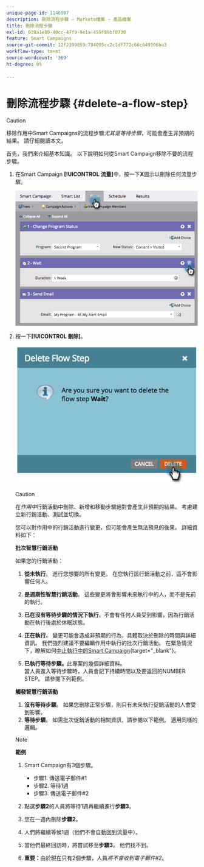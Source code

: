 ```yaml
---
unique-page-id: 1146987
description: 刪除流程步驟 — Marketo檔案 — 產品檔案
title: 刪除流程步驟
exl-id: 039a1e80-48cc-47f9-9e1a-459f89bf0730
feature: Smart Campaigns
source-git-commit: 12f2399859c784095cc2c1df772c66c649106ba3
workflow-type: tm+mt
source-wordcount: '369'
ht-degree: 0%

---
```


# 刪除流程步驟 {#delete-a-flow-step}

>[!CAUTION]
>
>移除作用中Smart Campaigns的流程步驟&#x200B;_尤其是等待步驟_，可能會產生非預期的結果。 請仔細閱讀本文。

首先，我們來介紹基本知識。 以下說明如何從Smart Campaign移除不要的流程步驟。

1. 在Smart Campaign **[!UICONTROL 流量]**&#x200B;中，按一下&#x200B;**X**&#x200B;圖示以刪除任何流量步驟。

   ![](assets/delete-a-flow-step-1.png)

1. 按一下&#x200B;**[!UICONTROL 刪除]**。

   ![](assets/delete-a-flow-step-2.png)

   >[!CAUTION]
   >
   >在&#x200B;_作用中_&#x200B;行銷活動中刪除、新增和移動步驟絕對會產生非預期的結果。 考慮建立新行銷活動、測試並切換。

   您可以對作用中的行銷活動進行變更，但可能會產生無法預見的後果。 詳細資料如下：

   **批次智慧行銷活動**

   如果您的行銷活動：

   1. **從未執行**。 進行您想要的所有變更。 在您執行該行銷活動之前，這不會影響任何人。
   1. **是週期性智慧行銷活動**。 這些變更將會影響未來執行中的人，而不是先前的執行。
   1. **已在沒有等待步驟的情況下執行**。不會有任何人員受到影響，因為行銷活動在執行後處於休眠狀態。
   1. **正在執行**。 變更可能會造成非預期的行為，具體取決於刪除的時間與詳細資訊。 我們強烈建議不要編輯作用中執行的批次行銷活動。 在緊急情況下，瞭解如何[中止執行中的Smart Campaign](/help/marketo/product-docs/core-marketo-concepts/smart-campaigns/using-smart-campaigns/abort-a-smart-campaign.md){target="_blank"}。

   1. **已執行等待步驟。**&#x200B;此專案的幾個詳細資料。\
      當人員進入等待步驟時，人員會記下持續時間以及要返回的NUMBER STEP。 請參閱下列範例。

   **觸發智慧行銷活動**

   1. **沒有等待步驟**。 如果您刪除正常步驟，則只有未來執行促銷活動的人會受到影響。
   1. **等待步驟**。 如需批次促銷活動的相關資訊，請參閱以下範例。 適用同樣的邏輯。

   >[!NOTE]
   >
   >**範例**
   >
   >1. Smart Campaign有3個步驟。
   >    * 步驟1. 傳送電子郵件#1
   >    * 步驟2. 等待1週
   >    * 步驟3. 傳送電子郵件#2
   >
   >1. 點選&#x200B;**步驟2**&#x200B;的人員將等待1週再繼續進行&#x200B;**步驟3**。
   >1. 您在一週內刪除&#x200B;**步驟2**。
   >1. 人們將繼續等候1週（他們不會自動回到流量中）。
   >1. 當他們最終回訪時，將嘗試移至&#x200B;**步驟3**。 他們找不到。
   >1. **重要：**&#x200B;由於現在只有2個步驟，人員&#x200B;_將不會收到電子郵件#2_。
